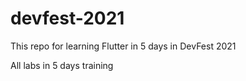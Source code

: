 # devfest-2021
This repo for learning Flutter in 5 days in DevFest 2021

All labs in 5 days training
